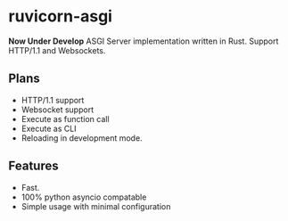 # ruvicorn-asgi
**Now Under Develop** 
ASGI Server implementation written in Rust.
Support HTTP/1.1 and Websockets.

## Plans
- HTTP/1.1 support
- Websocket support
- Execute as function call
- Execute as CLI
- Reloading in development mode.

## Features
- Fast.
- 100% python asyncio compatable
- Simple usage with minimal configuration
